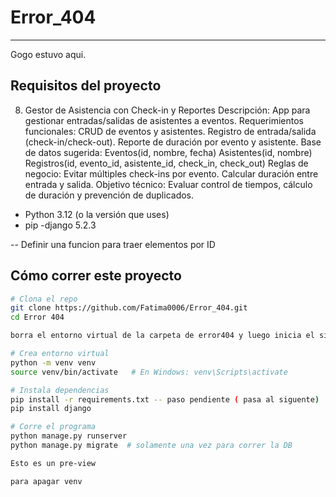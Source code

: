 # Error_404
--------------------
Gogo estuvo aqui.

## Requisitos del proyecto 

8. Gestor de Asistencia con Check-in y Reportes
Descripción:
App para gestionar entradas/salidas de asistentes a eventos.
Requerimientos funcionales:
CRUD de eventos y asistentes.
Registro de entrada/salida (check-in/check-out).
Reporte de duración por evento y asistente.
Base de datos sugerida:
Eventos(id, nombre, fecha)
Asistentes(id, nombre)
Registros(id, evento_id, asistente_id, check_in, check_out)
Reglas de negocio:
Evitar múltiples check-ins por evento.
Calcular duración entre entrada y salida.
Objetivo técnico:
Evaluar control de tiempos, cálculo de duración y prevención de duplicados.


- Python 3.12 (o la versión que uses)
- pip
-django 5.2.3

-- Definir una funcion para traer elementos por ID
## Cómo correr este proyecto

```bash
# Clona el repo
git clone https://github.com/Fatima0006/Error_404.git
cd Error 404

borra el entorno virtual de la carpeta de error404 y luego inicia el siguente paso 

# Crea entorno virtual
python -m venv venv
source venv/bin/activate   # En Windows: venv\Scripts\activate

# Instala dependencias
pip install -r requirements.txt -- paso pendiente ( pasa al siguente)
pip install django

# Corre el programa
python manage.py runserver
python manage.py migrate  # solamente una vez para correr la DB

Esto es un pre-view 

para apagar venv

